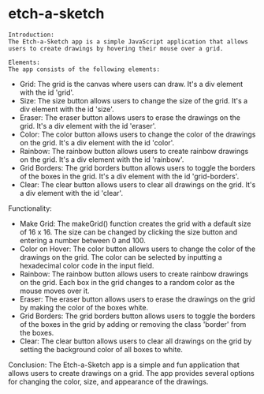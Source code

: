 # etch-a-sketch

    Introduction:
    The Etch-a-Sketch app is a simple JavaScript application that allows users to create drawings by hovering their mouse over a grid.

    Elements:
    The app consists of the following elements:

<ul>
        <li>Grid: The grid is the canvas where users can draw. It's a div element with the id 'grid'.</li>
        <li>Size: The size button allows users to change the size of the grid. It's a div element with the id 'size'.</li>
        <li>Eraser: The eraser button allows users to erase the drawings on the grid. It's a div element with the id 'eraser'.</li>
        <li>Color: The color button allows users to change the color of the drawings on the grid. It's a div element with the id 'color'.</li>
        <li>Rainbow: The rainbow button allows users to create rainbow drawings on the grid. It's a div element with the id 'rainbow'.</li>
        <li>Grid Borders: The grid borders button allows users to toggle the borders of the boxes in the grid. It's a div element with the id 'grid-borders'.</li>
        <li>Clear: The clear button allows users to clear all drawings on the grid. It's a div element with the id 'clear'.</li>
</ul>
    Functionality:
    <ul>
        <li>Make Grid: The makeGrid() function creates the grid with a default size of 16 x 16. The size can be changed by clicking the size button and entering a number between 0 and 100.</li>
        <li>Color on Hover: The color button allows users to change the color of the drawings on the grid. The color can be selected by inputting a hexadecimal color code in the input field.</li>
        <li>Rainbow: The rainbow button allows users to create rainbow drawings on the grid. Each box in the grid changes to a random color as the mouse moves over it.</li>
        <li>Eraser: The eraser button allows users to erase the drawings on the grid by making the color of the boxes white.</li>
        <li>Grid Borders: The grid borders button allows users to toggle the borders of the boxes in the grid by adding or removing the class 'border' from the boxes.</li>
        <li>Clear: The clear button allows users to clear all drawings on the grid by setting the background color of all boxes to white.</li>
</ul>
    Conclusion:
    The Etch-a-Sketch app is a simple and fun application that allows users to create drawings on a grid. The app provides several options for changing the color, size, and appearance of the drawings.
